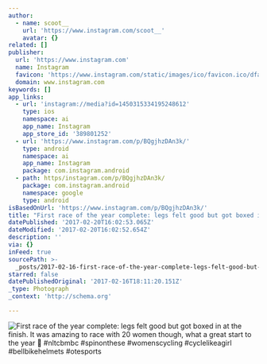 ```yaml
---
author:
  - name: scoot__
    url: 'https://www.instagram.com/scoot__'
    avatar: {}
related: []
publisher:
  url: 'https://www.instagram.com'
  name: Instagram
  favicon: 'https://www.instagram.com/static/images/ico/favicon.ico/dfa85bb1fd63.ico'
  domain: www.instagram.com
keywords: []
app_links:
  - url: 'instagram://media?id=1450315334195248612'
    type: ios
    namespace: ai
    app_name: Instagram
    app_store_id: '389801252'
  - url: 'https://www.instagram.com/p/BQgjhzDAn3k/'
    type: android
    namespace: ai
    app_name: Instagram
    package: com.instagram.android
  - path: https/instagram.com/p/BQgjhzDAn3k/
    package: com.instagram.android
    namespace: google
    type: android
isBasedOnUrl: 'https://www.instagram.com/p/BQgjhzDAn3k/'
title: "First race of the year complete: legs felt good but got boxed in at the finish. It was amazing to race with 20 women though, what a great start to the year \uD83D\uDCAA #nltcbmbc #spinonthese #womenscycling #cyclelikeagirl #bellbikehelmets #otesports"
datePublished: '2017-02-20T16:02:53.065Z'
dateModified: '2017-02-20T16:02:52.654Z'
description: ''
via: {}
inFeed: true
sourcePath: >-
  _posts/2017-02-16-first-race-of-the-year-complete-legs-felt-good-but-got-boxe.md
starred: false
datePublishedOriginal: '2017-02-16T18:11:20.151Z'
_type: Photograph
_context: 'http://schema.org'

---
```

![First race of the year complete: legs felt good but got boxed in at the finish. It was amazing to race with 20 women though, what a great start to the year  #nltcbmbc #spinonthese #womenscycling #cyclelikeagirl #bellbikehelmets #otesports](https://scontent.cdninstagram.com/t51.2885-15/s640x640/sh0.08/e35/16585613_161034021066460_7747425066958192640_n.jpg)
